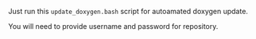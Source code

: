 
Just run this `update_doxygen.bash` script for autoamated doxygen update.

You will need to provide username and password for repository.
